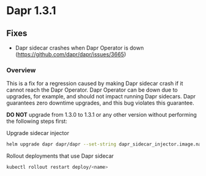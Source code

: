   
# Dapr 1.3.1

## Fixes

* Dapr sidecar crashes when Dapr Operator is down (https://github.com/dapr/dapr/issues/3665)

### Overview

This is a fix for a regression caused by making Dapr sidecar crash if it cannot reach the Dapr Operator. Dapr Operator can be down due to upgrades, for example, and should not impact running Dapr sidecars. Dapr guarantees zero downtime upgrades, and this bug violates this guarantee. 

**DO NOT** upgrade from 1.3.0 to 1.3.1 or any other version without performing the following steps first:

Upgrade sidecar injector
```bash
helm upgrade dapr dapr/dapr --set-string dapr_sidecar_injector.image.name=docker.io/daprio/daprd:1.3.1 -n dapr-system
```

Rollout deployments that use Dapr sidecar
```bash
kubectl rollout restart deploy/<name>
```

